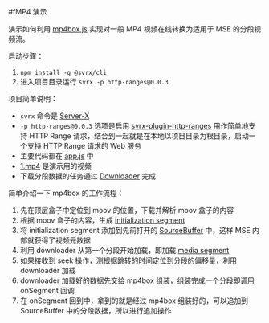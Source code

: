#fMP4 演示

演示如何利用 [mp4box.js](https://github.com/gpac/mp4box.js/) 实现对一般 MP4 视频在线转换为适用于 MSE 的分段视频流。

启动步骤：

1. `npm install -g @svrx/cli`
2. 进入项目目录运行 `svrx -p http-ranges@0.0.3`
 
项目简单说明：

- `svrx` 命令是 [Server-X](https://github.com/svrxjs/svrx) 
- `-p http-ranges@0.0.3` 选项是启用 [svrx-plugin-http-ranges](https://github.com/hsiaosiyuan0/svrx-plugin-http-ranges) 用作简单地支持 HTTP Range 请求，结合到一起就是在本地以项目目录为根目录，启动一个支持 HTTP Range 请求的 Web 服务
- 主要代码都在 [app.js](https://github.com/hsiaosiyuan0/fmp4-demo/blob/master/app.js) 中
- [1.mp4](https://github.com/hsiaosiyuan0/fmp4-demo/blob/master/1.mp4) 是演示用的视频
- 下载分段数据的任务通过 [Downloader](https://github.com/hsiaosiyuan0/fmp4-demo/blob/master/downloader.js) 完成

简单介绍一下 mp4box 的工作流程：

1. 先在顶层盒子中定位到 moov 的位置，下载并解析 moov 盒子的内容
2. 根据 moov 盒子的内容，生成 [initialization segment](https://w3c.github.io/media-source/isobmff-byte-stream-format.html#iso-init-segments)
3. 将 initialization segment 添加到先前打开的 [SourceBuffer](https://developer.mozilla.org/en-US/docs/Web/API/SourceBuffer) 中，这样 MSE 内部就获得了视频元数据
4. 利用 downloader 从第一个分段开始加载，即加载 [media segment](https://w3c.github.io/media-source/isobmff-byte-stream-format.html#iso-media-segments)
5. 如果接收到 seek 操作，测根据跳转的时间定位到分段的偏移量，利用 downloader 加载
6. downloader 加载好的数据先交给 mp4box 组装，组装完成一个分段即调用 onSegment 回调
7. 在 onSegment 回到中，拿到的就是经过 mp4box 组装好的，可以追加到 SourceBuffer 中的分段数据，所以进行追加操作
 